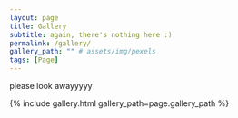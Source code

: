 ```yaml
---
layout: page
title: Gallery
subtitle: again, there's nothing here :)
permalink: /gallery/
gallery_path: "" # assets/img/pexels
tags: [Page]
---
```


please look awayyyyy

{% include gallery.html gallery_path=page.gallery_path %}

